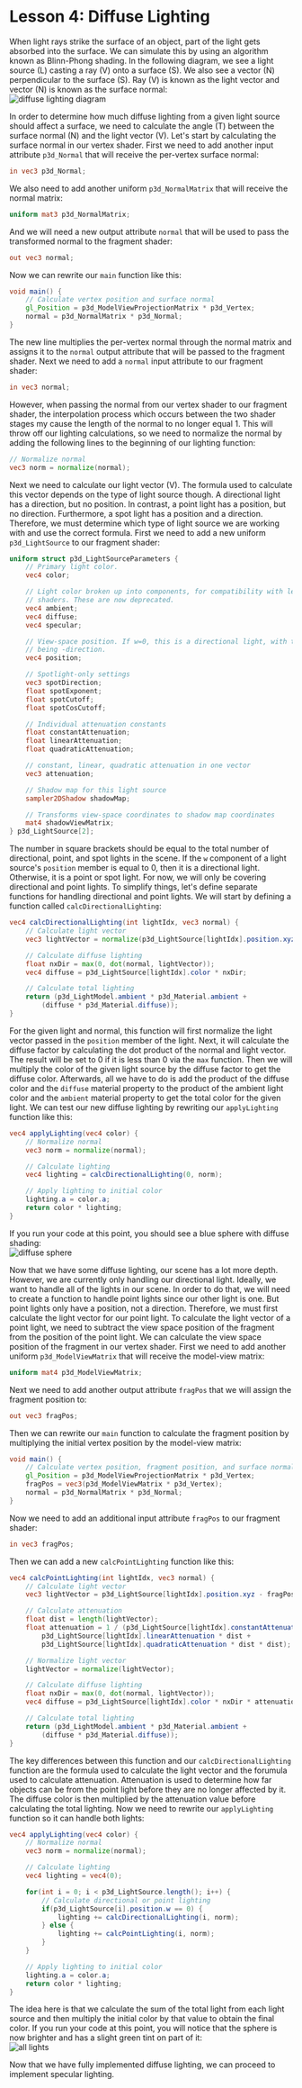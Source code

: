# Lesson 4: Diffuse Lighting

When light rays strike the surface of an object, part of the light gets absorbed into the surface. We can simulate this by using an algorithm known as Blinn-Phong shading. In the following diagram, we see a light source (L) casting a ray (V) onto a surface (S). We also see a vector (N) perpendicular to the surface (S). Ray (V) is known as the light vector and vector (N) is known as the surface normal:  
![diffuse lighting diagram](https://github.com/Cybermals/panda3d-shader-tutorials/blob/main/04-diffuse_lighting/diagrams/01-diffuse_lighting.png?raw=true)

In order to determine how much diffuse lighting from a given light source should affect a surface, we need to calculate the angle (T) between the surface normal (N) and the light vector (V). Let's start by calculating the surface normal in our vertex shader. First we need to add another input attribute `p3d_Normal` that will receive the per-vertex surface normal:
```glsl
in vec3 p3d_Normal;
```

We also need to add another uniform `p3d_NormalMatrix` that will receive the normal matrix:
```glsl
uniform mat3 p3d_NormalMatrix;
```

And we will need a new output attribute `normal` that will be used to pass the transformed normal to the fragment shader:
```glsl
out vec3 normal;
```

Now we can rewrite our `main` function like this:
```glsl
void main() {
    // Calculate vertex position and surface normal
    gl_Position = p3d_ModelViewProjectionMatrix * p3d_Vertex;
    normal = p3d_NormalMatrix * p3d_Normal;
}
```

The new line multiplies the per-vertex normal through the normal matrix and assigns it to the `normal` output attribute that will be passed to the fragment shader. Next we need to add a `normal` input attribute to our fragment shader:
```glsl
in vec3 normal;
```

However, when passing the normal from our vertex shader to our fragment shader, the interpolation process which occurs between the two shader stages my cause the length of the normal to no longer equal 1. This will throw off our lighting calculations, so we need to normalize the normal by adding the following lines to the beginning of our lighting function:
```glsl
// Normalize normal
vec3 norm = normalize(normal);
```

Next we need to calculate our light vector (V). The formula used to calculate this vector depends on the type of light source though. A directional light has a direction, but no position. In contrast, a point light has a position, but no direction. Furthermore, a spot light has a position and a direction. Therefore, we must determine which type of light source we are working with and use the correct formula. First we need to add a new uniform `p3d_LightSource` to our fragment shader:
```glsl
uniform struct p3d_LightSourceParameters {
    // Primary light color.
    vec4 color;

    // Light color broken up into components, for compatibility with legacy
    // shaders. These are now deprecated.
    vec4 ambient;
    vec4 diffuse;
    vec4 specular;

    // View-space position. If w=0, this is a directional light, with the xyz
    // being -direction.
    vec4 position;

    // Spotlight-only settings
    vec3 spotDirection;
    float spotExponent;
    float spotCutoff;
    float spotCosCutoff;

    // Individual attenuation constants
    float constantAttenuation;
    float linearAttenuation;
    float quadraticAttenuation;

    // constant, linear, quadratic attenuation in one vector
    vec3 attenuation;

    // Shadow map for this light source
    sampler2DShadow shadowMap;

    // Transforms view-space coordinates to shadow map coordinates
    mat4 shadowViewMatrix;
} p3d_LightSource[2];
```

The number in square brackets should be equal to the total number of directional, point, and spot lights in the scene. If the `w` component of a light source's `position` member is equal to 0, then it is a directional light. Otherwise, it is a point or spot light. For now, we will only be covering directional and point lights. To simplify things, let's define separate functions for handling directional and point lights. We will start by defining a function called `calcDirectionalLighting`:
```glsl
vec4 calcDirectionalLighting(int lightIdx, vec3 normal) {
    // Calculate light vector
    vec3 lightVector = normalize(p3d_LightSource[lightIdx].position.xyz);

    // Calculate diffuse lighting
    float nxDir = max(0, dot(normal, lightVector));
    vec4 diffuse = p3d_LightSource[lightIdx].color * nxDir;

    // Calculate total lighting
    return (p3d_LightModel.ambient * p3d_Material.ambient + 
        (diffuse * p3d_Material.diffuse));
}
```

For the given light and normal, this function will first normalize the light vector passed in the `position` member of the light. Next, it will calculate the diffuse factor by calculating the dot product of the normal and light vector. The result will be set to 0 if it is less than 0 via the `max` function. Then we will multiply the color of the given light source by the diffuse factor to get the diffuse color. Afterwards, all we have to do is add the product of the diffuse color and the `diffuse` material property to the product of the ambient light color and the `ambient` material property to get the total color for the given light. We can test our new diffuse lighting by rewriting our `applyLighting` function like this:
```glsl
vec4 applyLighting(vec4 color) {
    // Normalize normal
    vec3 norm = normalize(normal);

    // Calculate lighting
    vec4 lighting = calcDirectionalLighting(0, norm);

    // Apply lighting to initial color
    lighting.a = color.a;
    return color * lighting;
}
```

If you run your code at this point, you should see a blue sphere with diffuse shading:  
![diffuse sphere](https://github.com/Cybermals/panda3d-shader-tutorials/blob/main/04-diffuse_lighting/screenshots/01-diffuse_sphere.png?raw=true)

Now that we have some diffuse lighting, our scene has a lot more depth. However, we are currently only handling our directional light. Ideally, we want to handle all of the lights in our scene. In order to do that, we will need to create a function to handle point lights since our other light is one. But point lights only have a position, not a direction. Therefore, we must first calculate the light vector for our point light. To calculate the light vector of a point light, we need to subtract the view space position of the fragment from the position of the point light. We can calculate the view space position of the fragment in our vertex shader. First we need to add another uniform `p3d_ModelViewMatrix` that will receive the model-view matrix:
```glsl
uniform mat4 p3d_ModelViewMatrix;
```

Next we need to add another output attribute `fragPos` that we will assign the fragment position to:
```glsl
out vec3 fragPos;
```

Then we can rewrite our `main` function to calculate the fragment position by multiplying the initial vertex position by the model-view matrix:
```glsl
void main() {
    // Calculate vertex position, fragment position, and surface normal
    gl_Position = p3d_ModelViewProjectionMatrix * p3d_Vertex;
    fragPos = vec3(p3d_ModelViewMatrix * p3d_Vertex);
    normal = p3d_NormalMatrix * p3d_Normal;
}
```

Now we need to add an additional input attribute `fragPos` to our fragment shader:
```glsl
in vec3 fragPos;
```

Then we can add a new `calcPointLighting` function like this:
```glsl
vec4 calcPointLighting(int lightIdx, vec3 normal) {
    // Calculate light vector
    vec3 lightVector = p3d_LightSource[lightIdx].position.xyz - fragPos;

    // Calculate attenuation
    float dist = length(lightVector);
    float attenuation = 1 / (p3d_LightSource[lightIdx].constantAttenuation + 
        p3d_LightSource[lightIdx].linearAttenuation * dist + 
        p3d_LightSource[lightIdx].quadraticAttenuation * dist * dist);

    // Normalize light vector
    lightVector = normalize(lightVector);

    // Calculate diffuse lighting
    float nxDir = max(0, dot(normal, lightVector));
    vec4 diffuse = p3d_LightSource[lightIdx].color * nxDir * attenuation;

    // Calculate total lighting
    return (p3d_LightModel.ambient * p3d_Material.ambient + 
        (diffuse * p3d_Material.diffuse));
}
```

The key differences between this function and our `calcDirectionalLighting` function are the formula used to calculate the light vector and the forumula used to calculate attenuation. Attenuation is used to determine how far objects can be from the point light before they are no longer affected by it. The diffuse color is then multiplied by the attenuation value before calculating the total lighting. Now we need to rewrite our `applyLighting` function so it can handle both lights:
```glsl
vec4 applyLighting(vec4 color) {
    // Normalize normal
    vec3 norm = normalize(normal);

    // Calculate lighting
    vec4 lighting = vec4(0);

    for(int i = 0; i < p3d_LightSource.length(); i++) {
        // Calculate directional or point lighting
        if(p3d_LightSource[i].position.w == 0) {
            lighting += calcDirectionalLighting(i, norm);
        } else {
            lighting += calcPointLighting(i, norm);
        }
    }

    // Apply lighting to initial color
    lighting.a = color.a;
    return color * lighting;
}
```

The idea here is that we calculate the sum of the total light from each light source and then multiply the initial color by that value to obtain the final color. If you run your code at this point, you will notice that the sphere is now brighter and has a slight green tint on part of it:  
![all lights](https://github.com/Cybermals/panda3d-shader-tutorials/blob/main/04-diffuse_lighting/screenshots/02-multiple_lights.png?raw=true)  

Now that we have fully implemented diffuse lighting, we can proceed to implement specular lighting.
